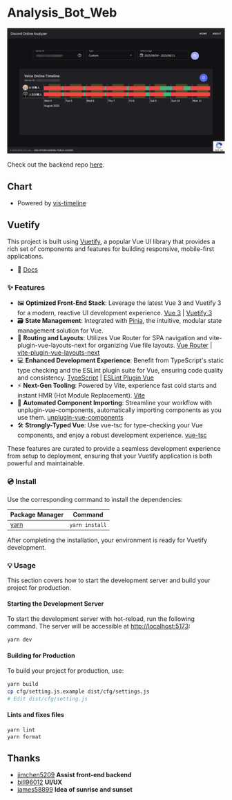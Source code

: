 # Analysis_Bot_Web

![image](repo_image/home.png)

Check out the backend repo [here](https://github.com/LCE-Lab/Analysis_Bot).

## Chart

- Powered by [vis-timeline](https://github.com/visjs/vis-timeline)

## Vuetify

This project is built using [Vuetify](https://vuetifyjs.com/), a popular Vue UI library that provides a rich set of components and features for building responsive, mobile-first applications.

- 📄 [Docs](https://vuetifyjs.com/)

### ✨ Features

- 🖼️ **Optimized Front-End Stack**: Leverage the latest Vue 3 and Vuetify 3 for a modern, reactive UI development experience. [Vue 3](https://v3.vuejs.org/) | [Vuetify 3](https://vuetifyjs.com/en/)
- 🗃️ **State Management**: Integrated with [Pinia](https://pinia.vuejs.org/), the intuitive, modular state management solution for Vue.
- 🚦 **Routing and Layouts**: Utilizes Vue Router for SPA navigation and vite-plugin-vue-layouts-next for organizing Vue file layouts. [Vue Router](https://router.vuejs.org/) | [vite-plugin-vue-layouts-next](https://github.com/loicduong/vite-plugin-vue-layouts-next)
- 💻 **Enhanced Development Experience**: Benefit from TypeScript's static type checking and the ESLint plugin suite for Vue, ensuring code quality and consistency. [TypeScript](https://www.typescriptlang.org/) | [ESLint Plugin Vue](https://eslint.vuejs.org/)
- ⚡ **Next-Gen Tooling**: Powered by Vite, experience fast cold starts and instant HMR (Hot Module Replacement). [Vite](https://vitejs.dev/)
- 🧩 **Automated Component Importing**: Streamline your workflow with unplugin-vue-components, automatically importing components as you use them. [unplugin-vue-components](https://github.com/antfu/unplugin-vue-components)
- 🛠️ **Strongly-Typed Vue**: Use vue-tsc for type-checking your Vue components, and enjoy a robust development experience. [vue-tsc](https://github.com/johnsoncodehk/volar/tree/master/packages/vue-tsc)

These features are curated to provide a seamless development experience from setup to deployment, ensuring that your Vuetify application is both powerful and maintainable.

### 💿 Install

Use the corresponding command to install the dependencies:

| Package Manager                             | Command        |
| ------------------------------------------- | -------------- |
| [yarn](https://yarnpkg.com/getting-started) | `yarn install` |

After completing the installation, your environment is ready for Vuetify development.

### 💡 Usage

This section covers how to start the development server and build your project for production.

#### Starting the Development Server

To start the development server with hot-reload, run the following command. The server will be accessible at [http://localhost:5173](http://localhost:5173):

```bash
yarn dev
```

#### Building for Production

To build your project for production, use:

```bash
yarn build
cp cfg/setting.js.example dist/cfg/settings.js
# Edit dist/cfg/setting.js
```

#### Lints and fixes files

```
yarn lint
yarn format
```

## Thanks

- [jimchen5209](https://jimchen5209.me) **Assist front-end backend**
- [bill96012](https://github.com/bill96012) **UI/UX**
- [james58899](https://github.com/james58899) **Idea of sunrise and sunset**
